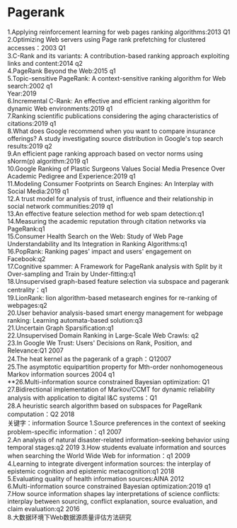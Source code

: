 # Pagerank  
1.Applying reinforcement learning for web pages ranking algorithms:2013 Q1  
2.Optimizing Web servers using Page rank prefetching for clustered accesses：2003 Q1  
3.C-Rank and its variants: A contribution-based ranking approach exploiting links and content:2014 q2  
4.PageRank Beyond the Web:2015 q1  
5.Topic-sensitive PageRank: A context-sensitive ranking algorithm for Web search:2002 q1  
Year:2019  
6.Incremental C-Rank: An effective and efficient ranking algorithm for dynamic Web environments:2019 q1  
7.Ranking scientific publications considering the aging characteristics of citations:2019 q1  
8.What does Google recommend when you want to compare insurance offerings? A study investigating source 
distribution in Google's top search results:2019 q2  
9.An efficient page ranking approach based on vector norms using sNorm(p) algorithm:2019 q1  
10.Google Ranking of Plastic Surgeons Values Social Media Presence Over Academic Pedigree and Experience:2019 q1  
11.Modeling Consumer Footprints on Search Engines: An Interplay with Social Media:2019 q1  
12.A trust model for analysis of trust, influence and their relationship in social network communities:2019 q1  
13.An effective feature selection method for web spam detection:q1  
14.Measuring the academic reputation through citation networks via PageRank:q1  
15.Consumer Health Search on the Web: Study of Web Page Understandability and Its Integration in Ranking Algorithms:q1  
16.PopRank: Ranking pages' impact and users' engagement on Facebook:q2  
17.Cognitive spammer: A Framework for PageRank analysis with Split by it Over-sampling and Train by Under-fitting:q1  
18.Unsupervised graph-based feature selection via subspace and pagerank centrality：q1  
19.LionRank: lion algorithm-based metasearch engines for re-ranking of webpages:q2  
20.User behavior analysis-based smart energy management for webpage ranking: Learning automata-based solution:q3  
21.Uncertain Graph Sparsification:q1  
22.Unsupervised Domain Ranking in Large-Scale Web Crawls: q2  
23.In Google We Trust: Users' Decisions on Rank, Position, and Relevance:Q1 2007  
24.The heat kernel as the pagerank of a graph：Q12007  
25.The asymptotic equipartition property for Mth-order nonhomogeneous Markov information sources 2004 q1   
**26.Multi-information source constrained Bayesian optimization: Q1  
27.Bidirectional implementation of Markov/CCMT for dynamic reliability analysis with application to digital I&C systems：Q1  
28.A heuristic search algorithm based on subspaces for PageRank computation：Q2 2018  
关键字：information Source 
1.Source preferences in the context of seeking problem-specific information：q1 2007  
2.An analysis of natural disaster-related information-seeking behavior using temporal stages:q2 2019
3.How students evaluate information and sources when searching the World Wide Web for information：q1 2009  
4.Learning to integrate divergent information sources: the interplay of epistemic cognition and epistemic metacognition:q1 2018  
5.Evaluating quality of health information sources:AINA 2012  
6.Multi-information source constrained Bayesian optimization:2019 q1  
7.How source information shapes lay interpretations of science conflicts: interplay between sourcing, conflict explanation, source evaluation, and claim evaluation:q2 2016  
8.大数据环境下Web数据源质量评估方法研究
